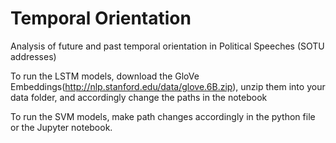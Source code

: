 # Temporal Orientation
Analysis of future and past temporal orientation in Political Speeches (SOTU addresses) 


To run the LSTM models, download the GloVe Embeddings(http://nlp.stanford.edu/data/glove.6B.zip), unzip them into your data folder, and accordingly change the paths in the notebook

To run the SVM models, make path changes accordingly in the python file or the Jupyter notebook.

